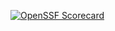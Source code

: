[![OpenSSF Scorecard](https://api.securityscorecards.dev/projects/github.com/agsmith3351/Integration-Project-FINAL-fixed-errors/badge)](https://securityscorecards.dev/viewer/?uri=github.com/agsmith3351/Integration-Project-FINAL-fixed-errors)
